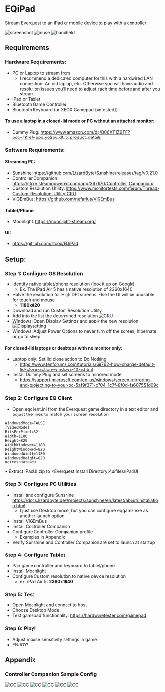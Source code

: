 # EQiPad
Stream Everquest to an iPad or  mobile device to play with a controller

![screenshot](https://i.imgur.com/OnaUib7.png)
![inuse](https://i.imgur.com/EXuVnNU.jpg)
![handheld](https://i.imgur.com/aulIV6v.jpg)

## Requirements
### Hardware Requirements:
- PC or Laptop to stream from
   - I recommend a dedicated computer for this with a hardwired LAN connection: An old laptop, etc. Otherwise you will have audio and resolution issues you’ll need to adjust each time before and after you stream.
- iPad or Tablet
- Bluetooth Game Controller
- Bluetooth Keyboard (or XBOX Gamepad {untested})
#### To use a laptop in a closed-lid mode or PC without an attached monitor: 
- Dummy Plug: https://www.amazon.com/dp/B06XT1Z9TF?psc=1&ref=ppx_yo2ov_dt_b_product_details
### Software Requirements:
#### Streaming PC:
- Sunshine: https://github.com/LizardByte/Sunshine/releases/tag/v0.21.0
- Controller Companion: https://store.steampowered.com/app/367670/Controller_Companion/
- Custom Resolution Utility: https://www.monitortests.com/forum/Thread-Custom-Resolution-Utility-CRU
- ViGEmBus: https://github.com/nefarius/ViGEmBus
#### Tablet/Phone:
- Moonlight: https://moonlight-stream.org/
#### UI:
- https://github.com/rtcox/EQiPad
## Setup:
### Step 1: Configure OS Resolution
- Identify native tablet/phone resolution (look it up on Google)
  - Ex. The iPad Air 5 has a native resolution of 2360x1640
- Halve the resolution for High DPI screens. Else the UI will be unusable for touch and mouse
  - **1180x820**
- Download and run Custom Resolution Utility
- Add into the list the determined resolution
![CRU](https://i.imgur.com/IOXRWiz.png)
- Windows: Open Display Settings and apply the new resolution
![Displaysetting](https://i.imgur.com/Efw1QE3.png)
- Windows: Adjust Power Options to never turn off the screen, hibernate or go to sleep 
#### For closed-lid laptops or desktops with no monitor only: 
- Laptop only: Set lid close action to Do Nothing
  - https://www.tenforums.com/tutorials/69762-how-change-default-lid-close-action-windows-10-a.html
- Install Dummy Plug and set screens to mirrored mode
  -	https://support.microsoft.com/en-us/windows/screen-mirroring-and-projecting-to-your-pc-5af9f371-c704-1c7f-8f0d-fa607551d09c
### Step 2: Configure EQ Client
-	Open eqclient.ini from the Everquest game directory in a text editor and adjust the lines to match your screen resolution
```
WindowedMode=FALSE
[VideoMode]
BitsPerPixel=32
Width=1180
Height=820
WidthWindowed=1180
HeightWindowed=820
WindowedWidth=1180
WindowedHeight=820
RefreshRate=99
```
•	Extract iPadUI.zip to \<Everquest Install Directory\>\uifiles\iPadUI
### Step 3: Configure PC Utilities
- Install and configure Sunshine https://docs.lizardbyte.dev/projects/sunshine/en/latest/about/installation.html
  - I just use Desktop mode, but you can configure eqgame.exe as another launch option
- Install ViGEmBus
- Install Controller Companion
- Configure Controller Companion profile
  - Examples in Appendix
- Verify Sunshine and Controller Companion are set to launch at startup
### Step 4: Configure Tablet
- Pair game controller and keyboard to tablet/phone
- Install Moonlight
- Configure Custom resolution to native device resolution
  - ex. iPad Air 5: **2360x1640**
### Step 5: Test
- Open Moonlight and connect to host
- Choose Desktop Mode
- Test gamepad functionality: https://hardwaretester.com/gamepad
### Step 6: Play!
- Adjust mouse sensitivity settings in game
- ENJOY!

## Appendix
### Controller Companion Sample Config
![CC](https://i.imgur.com/oHKj8Hl.png)
![CC](https://i.imgur.com/QPazJzI.png)
![CC](https://i.imgur.com/SiUGQYu.png)
![CC](https://i.imgur.com/rTULtU6.png)
![CC](https://i.imgur.com/NyrbYat.png)
![CC](https://i.imgur.com/G5pdrgg.png)
